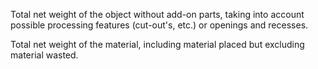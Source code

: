Total net weight of the object without add-on parts, taking into account possible processing features (cut-out's, etc.) or openings and recesses.


<!-- comment -->


Total net weight of the material, including material placed but excluding material wasted.
